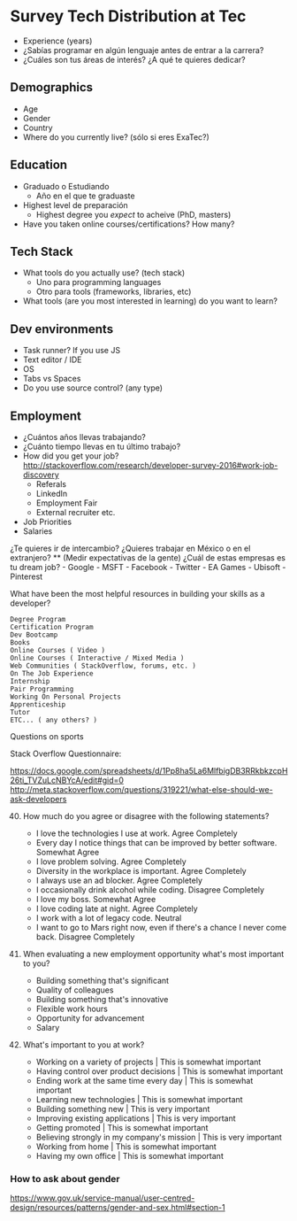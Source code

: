 # Survey Tech Distribution at Tec

- Experience (years)
- ¿Sabías programar en algún lenguaje antes de entrar a la carrera?
- ¿Cuáles son tus áreas de interés? ¿A qué te quieres dedicar?


## Demographics

- Age
- Gender
- Country
- Where do you currently live? (sólo si eres ExaTec?)

## Education

- Graduado o Estudiando
	- Año en el que te graduaste
- Highest level de preparación
	- Highest degree you *expect* to acheive (PhD, masters)
- Have you taken online courses/certifications? How many?


## Tech Stack
- What tools do you actually use? (tech stack)
	- Uno para programming languages
	- Otro para tools (frameworks, libraries, etc)
- What tools (are you most interested in learning) do you want to learn?

## Dev environments
- Task runner? If you use JS
- Text editor / IDE
- OS
- Tabs vs Spaces
- Do you use source control? (any type)

## Employment

- ¿Cuántos años llevas trabajando?
- ¿Cuánto tiempo llevas en tu último trabajo?
- How did you get your job? http://stackoverflow.com/research/developer-survey-2016#work-job-discovery
	- Referals
	- LinkedIn
	- Employment Fair
	- External recruiter etc.
- Job Priorities
- Salaries


¿Te quieres ir de intercambio?
¿Quieres trabajar en México o en el extranjero? ** (Medir expectativas de la gente)
¿Cuál de estas empresas es tu dream job?
	- Google
	- MSFT
	- Facebook
	- Twitter
	- EA Games
	- Ubisoft
	- Pinterest

	
What have been the most helpful resources in building your skills as a developer?

    Degree Program
    Certification Program
    Dev Bootcamp
    Books
    Online Courses ( Video )
    Online Courses ( Interactive / Mixed Media )
    Web Communities ( StackOverflow, forums, etc. )
    On The Job Experience
    Internship
    Pair Programming
    Working On Personal Projects
    Apprenticeship
    Tutor
    ETC... ( any others? )


Questions on sports

Stack Overflow Questionnaire:

https://docs.google.com/spreadsheets/d/1Pp8ha5La6MlfbigDB3RRkbkzcpH26ti_TVZuLcNBYcA/edit#gid=0
http://meta.stackoverflow.com/questions/319221/what-else-should-we-ask-developers

40. How much do you agree or disagree with the following statements?
	- I love the technologies I use at work.  Agree Completely
	- Every day I notice things that can be improved by better software. Somewhat Agree
	- I love problem solving. Agree Completely
	- Diversity in the workplace is important. Agree Completely
	- I always use an ad blocker. Agree Completely
	- I occasionally drink alcohol while coding. Disagree Completely
	- I love my boss. Somewhat Agree
	- I love coding late at night. Agree Completely
	- I work with a lot of legacy code. Neutral
	- I want to go to Mars right now, even if there's a chance I never come back. Disagree Completely

35. When evaluating a new employment opportunity what's most important to you? 
	- Building something that's significant
	- Quality of colleagues
	- Building something that's innovative
	- Flexible work hours
	- Opportunity for advancement
	- Salary

31. What's important to you at work?
	- Working on a variety of projects | This is somewhat important
	- Having control over product decisions | This is somewhat important
	- Ending work at the same time every day | This is somewhat important
	- Learning new technologies | This is somewhat important
	- Building something new | This is very important
	- Improving existing applications | This is very important
	- Getting promoted | This is somewhat important
	- Believing strongly in my company's mission | This is very important
	- Working from home | This is somewhat important
	- Having my own office | This is somewhat important


### How to ask about gender

https://www.gov.uk/service-manual/user-centred-design/resources/patterns/gender-and-sex.html#section-1